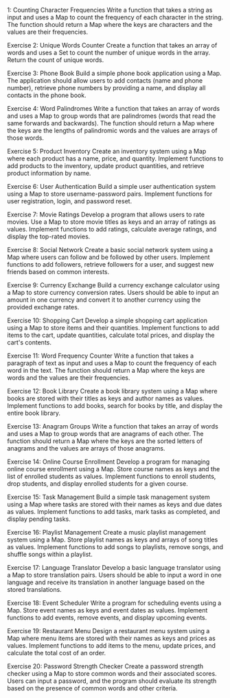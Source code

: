 1: Counting Character Frequencies
Write a function that takes a string as input and uses a Map to count the frequency of each character in the string. The function should return a Map where the keys are characters and the values are their frequencies.

Exercise 2: Unique Words Counter
Create a function that takes an array of words and uses a Set to count the number of unique words in the array. Return the count of unique words.

Exercise 3: Phone Book
Build a simple phone book application using a Map. The application should allow users to add contacts (name and phone number), retrieve phone numbers by providing a name, and display all contacts in the phone book.

Exercise 4: Word Palindromes
Write a function that takes an array of words and uses a Map to group words that are palindromes (words that read the same forwards and backwards). The function should return a Map where the keys are the lengths of palindromic words and the values are arrays of those words.

Exercise 5: Product Inventory
Create an inventory system using a Map where each product has a name, price, and quantity. Implement functions to add products to the inventory, update product quantities, and retrieve product information by name.

Exercise 6: User Authentication
Build a simple user authentication system using a Map to store username-password pairs. Implement functions for user registration, login, and password reset.

Exercise 7: Movie Ratings
Develop a program that allows users to rate movies. Use a Map to store movie titles as keys and an array of ratings as values. Implement functions to add ratings, calculate average ratings, and display the top-rated movies.

Exercise 8: Social Network
Create a basic social network system using a Map where users can follow and be followed by other users. Implement functions to add followers, retrieve followers for a user, and suggest new friends based on common interests.

Exercise 9: Currency Exchange
Build a currency exchange calculator using a Map to store currency conversion rates. Users should be able to input an amount in one currency and convert it to another currency using the provided exchange rates.

Exercise 10: Shopping Cart
Develop a simple shopping cart application using a Map to store items and their quantities. Implement functions to add items to the cart, update quantities, calculate total prices, and display the cart's contents.

Exercise 11: Word Frequency Counter
Write a function that takes a paragraph of text as input and uses a Map to count the frequency of each word in the text. The function should return a Map where the keys are words and the values are their frequencies.

Exercise 12: Book Library
Create a book library system using a Map where books are stored with their titles as keys and author names as values. Implement functions to add books, search for books by title, and display the entire book library.

Exercise 13: Anagram Groups
Write a function that takes an array of words and uses a Map to group words that are anagrams of each other. The function should return a Map where the keys are the sorted letters of anagrams and the values are arrays of those anagrams.

Exercise 14: Online Course Enrollment
Develop a program for managing online course enrollment using a Map. Store course names as keys and the list of enrolled students as values. Implement functions to enroll students, drop students, and display enrolled students for a given course.

Exercise 15: Task Management
Build a simple task management system using a Map where tasks are stored with their names as keys and due dates as values. Implement functions to add tasks, mark tasks as completed, and display pending tasks.

Exercise 16: Playlist Management
Create a music playlist management system using a Map. Store playlist names as keys and arrays of song titles as values. Implement functions to add songs to playlists, remove songs, and shuffle songs within a playlist.

Exercise 17: Language Translator
Develop a basic language translator using a Map to store translation pairs. Users should be able to input a word in one language and receive its translation in another language based on the stored translations.

Exercise 18: Event Scheduler
Write a program for scheduling events using a Map. Store event names as keys and event dates as values. Implement functions to add events, remove events, and display upcoming events.

Exercise 19: Restaurant Menu
Design a restaurant menu system using a Map where menu items are stored with their names as keys and prices as values. Implement functions to add items to the menu, update prices, and calculate the total cost of an order.

Exercise 20: Password Strength Checker
Create a password strength checker using a Map to store common words and their associated scores. Users can input a password, and the program should evaluate its strength based on the presence of common words and other criteria.

